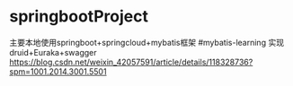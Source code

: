 # springbootProject

主要本地使用springboot+springcloud+mybatis框架
#mybatis-learning 实现druid+Euraka+swagger
https://blog.csdn.net/weixin_42057591/article/details/118328736?spm=1001.2014.3001.5501
